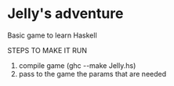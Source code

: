 # Jelly's adventure
Basic game to learn Haskell

STEPS TO MAKE IT RUN
1. compile game (ghc --make Jelly.hs)
2. pass to the game the params that are needed
